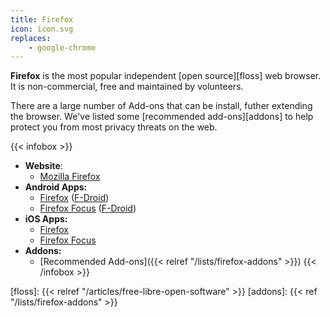 ```yaml
---
title: Firefox
icon: icon.svg
replaces:
    - google-chrome
---
```


**Firefox** is the most popular independent [open source][floss] web browser. It is non-commercial, free and maintained by volunteers.

There are a large number of Add-ons that can be install, futher extending the browser. We've listed some [recommended add-ons][addons] to help protect you from most privacy threats on the web.

{{< infobox >}}
- **Website**:
    - [Mozilla Firefox](https://www.mozilla.org/firefox/)
- **Android Apps:**
    - [Firefox](https://play.google.com/store/apps/details?id=org.mozilla.firefox&noprocess) ([F-Droid](https://f-droid.org/en/packages/org.mozilla.fennec_fdroid/))
    - [Firefox Focus](https://play.google.com/store/apps/details?id=org.mozilla.focus&noprocess) ([F-Droid](https://f-droid.org/en/packages/org.mozilla.klar/))
- **iOS Apps:**
    - [Firefox](https://apps.apple.com/app/firefox-private-safe-browser/id989804926)
    - [Firefox Focus](https://apps.apple.com/app/firefox-focus-privacy-browser/id1055677337)
- **Addons:**
    - [Recommended Add-ons]({{< relref "/lists/firefox-addons" >}})
{{< /infobox >}}

[floss]: {{< relref "/articles/free-libre-open-software" >}}
[addons]: {{< ref "/lists/firefox-addons" >}}